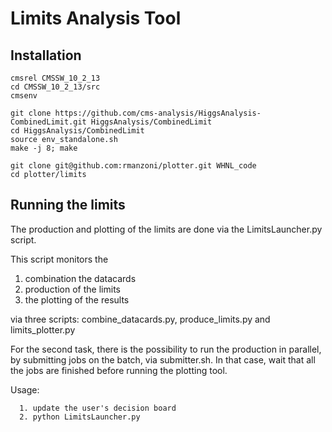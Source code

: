 # Limits Analysis Tool

## Installation
```
cmsrel CMSSW_10_2_13
cd CMSSW_10_2_13/src
cmsenv
```
```
git clone https://github.com/cms-analysis/HiggsAnalysis-CombinedLimit.git HiggsAnalysis/CombinedLimit
cd HiggsAnalysis/CombinedLimit
source env_standalone.sh 
make -j 8; make 
```

```
git clone git@github.com:rmanzoni/plotter.git WHNL_code
cd plotter/limits
```

## Running the limits
The production and plotting of the limits are done via the LimitsLauncher.py script.

This script  monitors the  
  1. combination the datacards
  2. production of the limits
  3. the plotting of the results

via three scripts: combine_datacards.py, produce_limits.py and limits_plotter.py

For the second task, there is the possibility to run the production in parallel, by submitting jobs on the batch, via submitter.sh. 
In that case, wait that all the jobs are finished before running the plotting tool.

Usage:
```
  1. update the user's decision board
  2. python LimitsLauncher.py
```


